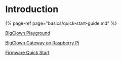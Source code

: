 # Introduction

{% page-ref page="basics/quick-start-guide.md" %}

[BigClown Playground](basics/bigclown-playground.md)

[BigClown Gateway on Raspberry Pi](tutorials/raspberry-pi-installation.md) 

[Firmware Quick Start](firmware/firmware-quick-start.md)

